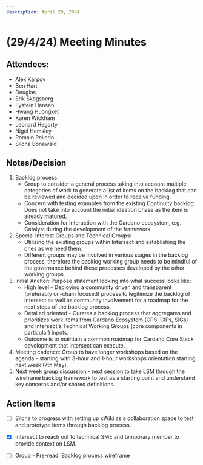 ```yaml
---
description: April 29, 2024
---
```


# (29/4/24) Meeting Minutes

## Attendees:

* Alex Karpov
* Ben Hart
* Douglas&#x20;
* Erik Skogsberg
* Eystein Hansen
* Hwang Huongket
* Karen Wickham
* Leonard Hegarty
* Nigel Hemsley
* Romain Pellerin
* Silona Bonewald

## Notes/Decision

1. Backlog process:&#x20;
   * Group to consider a general process taking into account multiple categories of work to generate a list of items on the backlog that can be reviewed and decided upon in order to receive funding.&#x20;
   * Concern with testing examples from the existing Continuity backlog: Does not take into account the initial ideation phase as the item is already matured.
   * Consideration for interaction with the Cardano ecosystem, e.g. Catalyst during the development of the framework.
2. Special Interest Groups and Technical Groups:&#x20;
   * Utilizing the existing groups within Intersect and establishing the ones as we need them.&#x20;
   * Different groups may be involved in various stages in the backlog process, therefore the backlog working group needs to be mindful of the governance behind these processes developed by the other working groups.
3. Initial Anchor: Purpose statement looking into what success looks like:&#x20;
   * High level - Deploying a community driven and transparent (preferably on-chain focused) process to legitimize the backlog of Intersect as well as community involvement for a roadmap for the next steps of the backlog process.
   * Detailed oriented - Curates a backlog process that aggregates and prioritizes work items from Cardano Ecosystem (CPS, CIPs, SIGs) and Intersect's Technical Working Groups (core components in particular) inputs.
   * Outcome is to maintain a common roadmap for Cardano Core Stack development that Intersect can execute.
4. Meeting cadence: Group to have longer workshops based on the agenda - starting with 3-hour and 1-hour workshops orientation starting next week (7th May).
5. Next week group discussion - next session to take LSM through the wireframe backlog framework to test as a starting point and understand key concerns and/or shared definitions.

## Action Items

* [ ] Silona to progress with setting up xWiki as a collaboration space to test and prototype items through backlog process.&#x20;
* [x] Intersect to reach out to technical SME and temporary member to provide context on LSM.&#x20;
* [ ] Group - Pre-read: Backlog process wireframe



